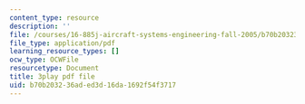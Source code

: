 ```yaml
---
content_type: resource
description: ''
file: /courses/16-885j-aircraft-systems-engineering-fall-2005/b70b203236aded3d16da1692f54f3717_IHVf3ukiIiA.pdf
file_type: application/pdf
learning_resource_types: []
ocw_type: OCWFile
resourcetype: Document
title: 3play pdf file
uid: b70b2032-36ad-ed3d-16da-1692f54f3717
---
```

